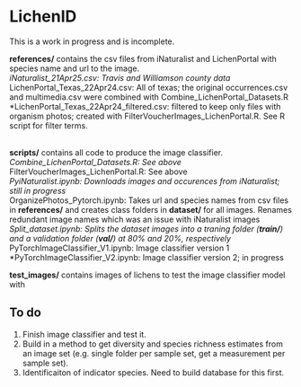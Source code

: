# LichenID

This is a work in progress and is incomplete.

**references/** contains the csv files from iNaturalist and LichenPortal with species name and url to the image.<br>
<space><space>*<space>iNaturalist_21Apr25.csv: Travis and Williamson county data<br>
<space><space>*<space>LichenPortal_Texas_22Apr24.csv: All of texas; the original occurrences.csv and multimedia.csv were combined with Combine_LichenPortal_Datasets.R<br>
<space><space>*<space>LichenPortal_Texas_22Apr24_filtered.csv: filtered to keep only files with organism photos; created with FilterVoucherImages_LichenPortal.R. See R script for filter terms.<br><br>

**scripts/** contains all code to produce the image classifier.<br>
<space><space>*<space>Combine_LichenPortal_Datasets.R: See above <br>
<space><space>*<space>FilterVoucherImages_LichenPortal.R: See above <br>
<space><space>*<space>PyiNaturalist.ipynb: Downloads images and occurences from iNaturalist; still in progress <br>
<space><space>*<space>OrganizePhotos_Pytorch.ipynb: Takes url and species names from csv files in **references/** and creates class folders in **dataset/** for all images. Renames redundant image names which was an issue with iNaturalist images <br>
<space><space>*<space>Split_dataset.ipynb: Splits the dataset images into a traning folder (**train/**) and a validation folder (**val/**) at 80% and 20%, respectively <br>
<space><space>*<space>PyTorchImageClassifier_V1.ipynb: Image classifier version 1 <br>
<space><space>*<space>PyTorchImageClassifier_V2.ipynb: Image classifier version 2; in progress <br>

**test_images/** contains images of lichens to test the image classifier model with <br>

## To do
  1. Finish image classifier and test it.
  2. Build in a method to get diversity and species richness estimates from an image set (e.g. single folder per sample set, get a measurement per sample set).
  3. Identificaiton of indicator species. Need to build database for this first. 
